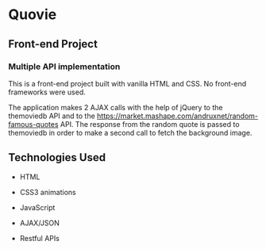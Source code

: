 # Quovie

## Front-end Project

### Multiple API implementation

This is a front-end project built with vanilla HTML and CSS. No front-end frameworks were used.

The application makes 2 AJAX calls with the help of jQuery to the themoviedb API and to the https://market.mashape.com/andruxnet/random-famous-quotes API. The response from the random quote is passed to themoviedb in order to make a second call to fetch the background image.

## Technologies Used

* HTML

* CSS3 animations

* JavaScript

* AJAX/JSON

* Restful APIs
